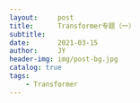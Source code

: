 ```yaml
---
layout:     post
title:      Transformer专题（一）
subtitle:   
date:       2021-03-15
author:     JY
header-img: img/post-bg.jpg
catalog: true
tags:
    - Transformer
---
```


